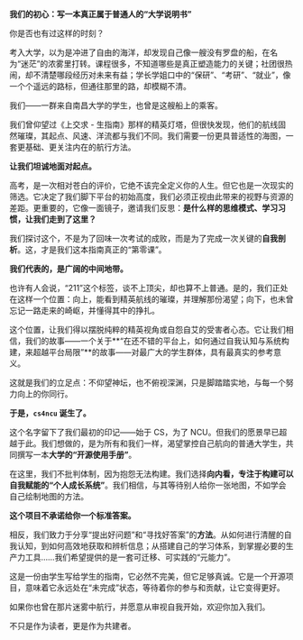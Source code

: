 **我们的初心：写一本真正属于普通人的“大学说明书”**

你是否也有过这样的时刻？

考入大学，以为是冲进了自由的海洋，却发现自己像一艘没有罗盘的船，在名为“迷茫”的浓雾里打转。课程很多，不知道哪些是真正塑造能力的关键；社团很热闹，却不清楚哪段经历对未来有益；学长学姐口中的“保研”、“考研”、“就业”，像一个个遥远的路标，但通往那里的路，却模糊不清。

我们——一群来自南昌大学的学生，也曾是这艘船上的乘客。

我们曾仰望过《上交求 - 生指南》那样的精英灯塔，但很快发现，他们的航线固然璀璨，其起点、风速、洋流都与我们不同。我们需要一份更具普适性的海图，一套更基础、更关注内在的航行方法。

**让我们坦诚地面对起点。**

高考，是一次相对苍白的评价，它绝不该完全定义你的人生。但它也是一次现实的筛选。它决定了我们脚下平台的初始高度，我们必须正视由此带来的视野与资源的差距。更重要的，它像一面镜子，邀请我们反思：**是什么样的思维模式、学习习惯，让我们走到了这里？**

我们探讨这个，不是为了回味一次考试的成败，而是为了完成一次关键的**自我剖析**。这，才是我们这本指南真正的“第零课”。

**我们代表的，是广阔的中间地带。**

也许有人会说，“211”这个标签，谈不上顶尖，却也算不上普通。是的，我们正处在这样一个位置：向上，能看到精英航线的璀璨，并理解那份渴望；向下，也未曾忘记一路走来的崎岖，并懂得其中的挣扎。

这个位置，让我们得以摆脱纯粹的精英视角或自怨自艾的受害者心态。它让我们相信，我们的故事——一个关于**“在还不错的平台上，如何通过自我认知与系统构建，来超越平台局限”**的故事——对最广大的学生群体，具有最真实的参考意义。

这就是我们的立足点：不仰望神坛，也不俯视深渊，只是脚踏踏实地，与每一个努力向上的你同行。

**于是，`cs4ncu` 诞生了。**

这个名字留下了我们最初的印记——始于 CS，为了 NCU。但我们的愿景早已超越于此。我们想做的，是为所有和我们一样，渴望掌控自己航向的普通大学生，共同撰写一本**大学的“开源使用手册”**。

在这里，我们不批判体制，因为抱怨无法构建。我们选择**向内看，专注于构建可以自我赋能的“个人成长系统”**。我们相信，与其等待别人给你一张地图，不如学会自己绘制地图的方法。

**这个项目不承诺给你一个标准答案。**

相反，我们致力于分享“提出好问题”和“寻找好答案”的**方法**。从如何进行清醒的自我认知，到如何高效地获取和辨析信息；从搭建自己的学习体系，到掌握必要的生产力工具……我们希望提供的是一套可迁移、可实践的“元能力”。

这是一份由学生写给学生的指南，它必然不完美，但它足够真诚。它是一个开源项目，意味着它永远处在“未完成”状态，等待着你的参与和贡献，让它变得更好。

如果你也曾在那片迷雾中航行，并愿意从审视自我开始，欢迎你加入我们。

不只是作为读者，更是作为共建者。
